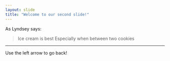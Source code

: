 ```yaml
---
layout: slide
title: "Welcome to our second slide!"
---
```

As Lyndsey says:
>Ice cream is best
>Especially when between two cookies
---
Use the left arrow to go back!
